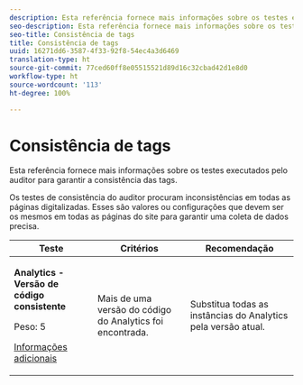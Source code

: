 ```yaml
---
description: Esta referência fornece mais informações sobre os testes executados pelo auditor para garantir a consistência das tags.
seo-description: Esta referência fornece mais informações sobre os testes executados pelo auditor para garantir a consistência das tags.
seo-title: Consistência de tags
title: Consistência de tags
uuid: 16271dd6-3587-4f33-92f8-54ec4a3d6469
translation-type: ht
source-git-commit: 77ced60ff8e05515521d89d16c32cbad42d1e8d0
workflow-type: ht
source-wordcount: '113'
ht-degree: 100%

---
```



# Consistência de tags

Esta referência fornece mais informações sobre os testes executados pelo auditor para garantir a consistência das tags.

Os testes de consistência do auditor procuram inconsistências em todas as páginas digitalizadas. Esses são valores ou configurações que devem ser os mesmos em todas as páginas do site para garantir uma coleta de dados precisa.

<table id="table_4F9ED873BAF741D19BFB0F297B3A1FDB"> 
 <thead> 
  <tr> 
   <th colname="col1" class="entry"> Teste </th> 
   <th colname="col2" class="entry"> Critérios </th> 
   <th colname="col3" class="entry"> Recomendação </th> 
  </tr>
 </thead>
 <tbody> 
  <tr> 
   <td colname="col1"> 
    <!--
      1.0.1 
    --> <p><b>Analytics - Versão de código consistente </b> </p> <p>Peso: 5 </p> <p><a href="https://docs.adobe.com/content/help/pt-BR/analytics/implementation/home.html" format="html" scope="external"> Informações adicionais</a> </p> </td> 
   <td colname="col2"> <p> Mais de uma versão do código do Analytics foi encontrada. </p> </td> 
   <td colname="col3"> <p>Substitua todas as instâncias do Analytics pela versão atual. </p> </td> 
  </tr> 
 </tbody> 
</table>
